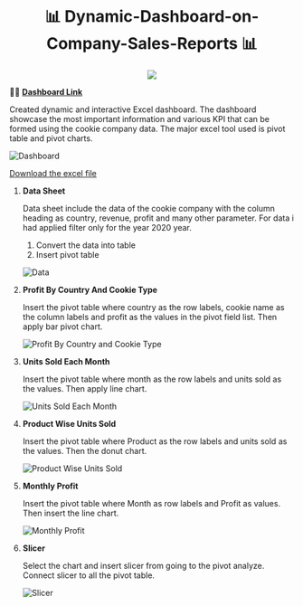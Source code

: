<h1 align="center">📊 Dynamic-Dashboard-on-Company-Sales-Reports 📊</h1>
<p align="center">
<img src="https://img.shields.io/badge/Microsoft_Excel-217346?style=for-the-badge&logo=microsoft-excel&logoColor=white" /> 
</p>

👩‍💻 [**Dashboard Link**](https://1drv.ms/x/s!AmnXTChaxVWhfl3_WnzmhuZFVco?e=xKun57)

Created dynamic and interactive Excel dashboard. The dashboard showcase the most important information and various KPI that can be formed using the cookie company data. The major excel tool used is pivot table and pivot charts.

![Dashboard](/images/dashboard.PNG)

[Download the excel file](https://github.com/balirampansare/Excel-Interactive-Dashboard/blob/main/Excel%20Interactive%20Dashboard.xlsx)

1. **Data Sheet**

    Data sheet include the data of the cookie company with the column heading as country, revenue, profit and many other parameter. For data i had applied filter only for the year 2020 year.

    1. Convert the data into table
    2. Insert pivot table 

    ![Data](/images/data.PNG)

2. **Profit By Country And Cookie Type**

    Insert the pivot table where country as the row labels, cookie name as the column labels and profit as the values in the pivot field list. Then apply bar pivot chart.

    ![Profit By Country and Cookie Type](/images/country_profit.PNG)

3. **Units Sold Each Month**

    Insert the pivot table where month as the row labels and units sold as the values. Then apply line chart.

    ![Units Sold Each Month](/images/unit_sold_each_month.PNG)

4. **Product Wise Units Sold**

    Insert the pivot table where Product as the row labels and units sold as the values. Then the donut chart.

    ![Product Wise Units Sold](/images/unit%20product%20sold.PNG)

5. **Monthly Profit**

    Insert the pivot table where Month as row labels and Profit as values. Then insert the line chart.

    ![Monthly Profit](/images/month_profit.PNG)

6.  **Slicer**

    Select the chart and insert slicer from going to the pivot analyze. Connect slicer to all the pivot table.

    ![Slicer](/images/slicer.PNG)
